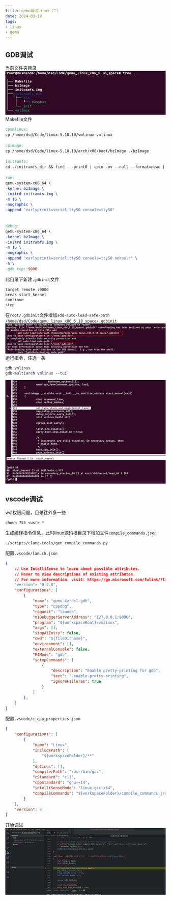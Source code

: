 ```yaml
---
title: qemu调试linux（二）
date: 2024-03-19
tags:
- linux
- qemu
---
```

## GDB调试

当前文件夹目录
![](qemu调试linux（二）/qemu调试linux（二）_20240319_1.png)
Makefile文件
```Makefile
cpvmlinux:  
cp /home/dsd/Code/linux-5.18.10/vmlinux vmlinux  
  
cpimage:  
cp /home/dsd/Code/linux-5.18.10/arch/x86/boot/bzImage ./bzImage  
  
initramfs:  
cd ./initramfs_dir && find . -print0 | cpio -ov --null --format=newc | gzip -9 > ../initramfs.img  
  
run:  
qemu-system-x86_64 \  
-kernel bzImage \  
-initrd initramfs.img \  
-m 1G \  
-nographic \  
-append "earlyprintk=serial,ttyS0 console=ttyS0"  
  
  
debug:  
qemu-system-x86_64 \  
-kernel bzImage \  
-initrd initramfs.img \  
-m 1G \  
-nographic \  
-append "earlyprintk=serial,ttyS0 console=ttyS0 nokaslr" \  
-S \  
-gdb tcp::9000
```
此目录下新建`.gdbinit`文件
```console
target remote :9000  
break start_kernel  
continue  
step
```
在`root/.gdbinit`文件增加`add-auto-load-safe-path /home/dsd/Code/qemu_linux_x86_5.18_space/.gdbinit`
![](qemu调试linux（二）/qemu调试linux（二）_20240319_2.png)
运行指令，任选一条
```console
gdb vmlinux
gdb-multiarch vmlinux --tui
```
![](qemu调试linux（二）/qemu调试linux（二）_20240319_3.png)

## vscode调试

wsl权限问题，目录往外多一些
```
chown 755 <usr> *
```
生成编译指令信息，此时linux源码根目录下增加文件`compile_commands.json`
```console
./scripts/clang-tools/gen_compile_commands.py
```
配置`.vscode/lanuch.json`
```json
{
    // Use IntelliSense to learn about possible attributes.
    // Hover to view descriptions of existing attributes.
    // For more information, visit: https://go.microsoft.com/fwlink/?linkid=830387
    "version": "0.2.0",
    "configurations": [
        {
            "name": "qemu-kernel-gdb",
            "type": "cppdbg",
            "request": "launch",
            "miDebuggerServerAddress": "127.0.0.1:9000",
            "program": "${workspaceRoot}/vmlinux",
            "args": [],
            "stopAtEntry": false,
            "cwd": "${fileDirname}",
            "environment": [],
            "externalConsole": false,
            "MIMode": "gdb",
            "setupCommands": [
                {
                    "description": "Enable pretty-printing for gdb",
                    "text": "-enable-pretty-printing",
                    "ignoreFailures": true
                }
            ]
        },
    ]
}
```
配置`.vscode/c_cpp_properties.json`
```json
{
    "configurations": [
        {
            "name": "Linux",
            "includePath": [
                "${workspaceFolder}/**"
            ],
            "defines": [],
            "compilerPath": "/usr/bin/gcc",
            "cStandard": "c11",
            "cppStandard": "gnu++14",
            "intelliSenseMode": "linux-gcc-x64",
            "compileCommands": "${workspaceFolder}/compile_commands.json"
        }
    ],
    "version": 4
}
```
开始调试
![](qemu调试linux（二）/qemu调试linux（二）_20240319_4.png)